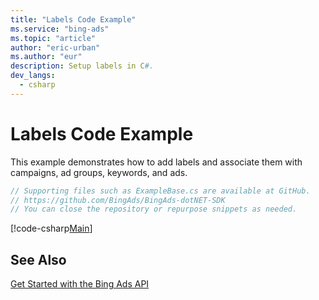 ```yaml
---
title: "Labels Code Example"
ms.service: "bing-ads"
ms.topic: "article"
author: "eric-urban"
ms.author: "eur"
description: Setup labels in C#.
dev_langs:
  - csharp
---
```

# Labels Code Example
This example demonstrates how to add labels and associate them with campaigns, ad groups, keywords, and ads.

```csharp
// Supporting files such as ExampleBase.cs are available at GitHub. 
// https://github.com/BingAds/BingAds-dotNET-SDK
// You can close the repository or repurpose snippets as needed.
```

[!code-csharp[Main](../../../BingAds-dotNet-SDK/examples/BingAdsExamples/BingAdsExamplesLibrary/v11/Labels.cs)]

## See Also
[Get Started with the Bing Ads API](get-started.md)  
